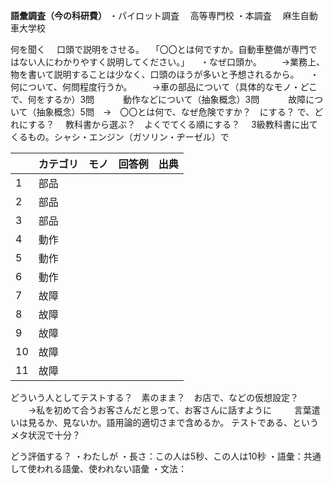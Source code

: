 
**語彙調査（今の科研費）**
・パイロット調査
　高等専門校
・本調査
　麻生自動車大学校

何を聞く
　口頭で説明をさせる。
　「〇〇とは何ですか。自動車整備が専門ではない人にわかりやすく説明してください。」
　・なぜ口頭か。
　　→業務上、物を書いて説明することは少なく、口頭のほうが多いと予想されるから。
　・何について、何問程度行うか。
　　→車の部品について（具体的なモノ・どこで、何をするか）3問
　　　動作などについて（抽象概念）3問
　　　故障について（抽象概念）5問　→　〇〇とは何で、なぜ危険ですか？　にする？
で、どれにする？
　教科書から選ぶ？　よくでてくる順にする？
　3級教科書に出てくるもの。シャシ・エンジン（ガソリン・ヂーゼル）で

|     | カテゴリ | モノ  | 回答例 | 出典  |
| --- | ---- | --- | --- | --- |
| 1   | 部品   |     |     |     |
| 2   | 部品   |     |     |     |
| 3   | 部品   |     |     |     |
| 4   | 動作   |     |     |     |
| 5   | 動作   |     |     |     |
| 6   | 動作   |     |     |     |
| 7   | 故障   |     |     |     |
| 8   | 故障   |     |     |     |
| 9   | 故障   |     |     |     |
| 10  | 故障   |     |     |     |
| 11  | 故障   |     |     |     |



どういう人としてテストする？　素のまま？　お店で、などの仮想設定？
　　→私を初めて合うお客さんだと思って、お客さんに話すように
　　
言葉遣いは見るか、見ないか。語用論的適切さまで含めるか。
テストである、というメタ状況で十分？

どう評価する？
・わたしが
・長さ：この人は5秒、この人は10秒
・語彙：共通して使われる語彙、使われない語彙
・文法：